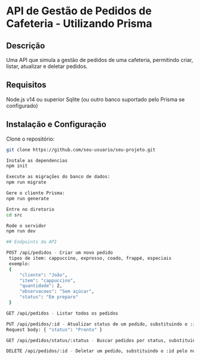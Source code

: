 # API de Gestão de Pedidos de Cafeteria - Utilizando Prisma

## Descrição

Uma API que simula a gestão de pedidos de uma cafeteria, permitindo criar, listar, atualizar e deletar pedidos.

## Requisitos

Node.js v14 ou superior
Sqlite (ou outro banco suportado pelo Prisma se configurado)

## Instalação e Configuração

Clone o repositório:
   ```sh
   git clone https://github.com/seu-usuario/seu-projeto.git

   Instale as dependencias
   npm init

   Execute as migrações do banco de dados:
   npm run migrate

   Gere o cliente Prisma:
   npm run generate

   Entre no diretorio
   cd src

   Rode o servidor
   npm run dev

## Endpoints da API

POST /api/pedidos - Criar um novo pedido
    tipos de item: cappuccino, expresso, coado, frappé, especiais
    exemplo: 
    {
        "cliente": "João",
        "item": "cappuccino",
        "quantidade": 2,
        "observacoes": "Sem açúcar",
        "status": "Em preparo"
    }

GET /api/pedidos - Listar todos os pedidos

PUT /api/pedidos/:id - Atualizar status de um pedido, substituindo o :id pelo numero do id que se deseja
Request body: { "status": "Pronto" }

GET /api/pedidos/status/:status - Buscar pedidos por status, substituindo pelos valores (EmPreparo, Pronto, Entregue, Cancelado)

DELETE /api/pedidos/:id - Deletar um pedido, substituindo o :id pelo numero do id que se deseja
